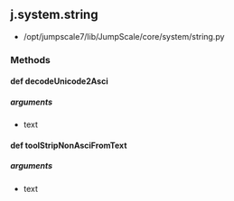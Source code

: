 <!-- toc -->
## j.system.string

- /opt/jumpscale7/lib/JumpScale/core/system/string.py

### Methods

#### def decodeUnicode2Asci 

##### arguments

- text

#### def toolStripNonAsciFromText 

##### arguments

- text

